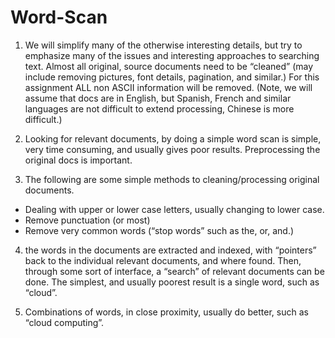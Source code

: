 # Word-Scan

1. We will simplify many of the otherwise interesting details,    but try to emphasize many of the issues and interesting approaches to searching text.   Almost all original, source documents need to be “cleaned” (may include removing     pictures, font details, pagination, and similar.)    For this assignment ALL non ASCII information will be removed.   (Note, we will assume that docs are in English, but Spanish, French and similar    languages are not difficult to extend processing, Chinese is more difficult.) 

2. Looking for relevant documents, by doing a simple word scan is simple,    very time consuming, and usually gives poor results.    Preprocessing the original docs is important. 

3. The following are some simple methods to cleaning/processing original documents.  
 - Dealing with upper or lower case letters, usually changing to lower case.   
 - Remove punctuation (or most)  
 - Remove very common words (“stop words” such as the, or, and.) 

4. the words in the documents are extracted and indexed, with “pointers” back to   the individual relevant documents, and where found.   Then, through some sort of interface, a “search” of relevant documents can be done.   The simplest, and usually poorest result is a single word, such as “cloud”.   

5. Combinations of words, in close proximity, usually do better, such as   “cloud computing”. 
